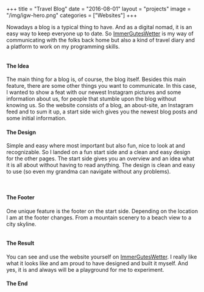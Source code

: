 +++
title = "Travel Blog"
date = "2016-08-01"
layout = "projects"
image = "/img/igw-hero.png"
categories = ["Websites"]
+++


Nowadays a blog is a typical thing to have. And as a digital nomad, it is an easy way to keep everyone up to date. So <a href="https://www.immerguteswetter.de" target="_blank">ImmerGutesWetter</a> is my way of communicating with the folks back home but also a kind of travel diary and a platform to work on my programming skills.

<div>
	<img src="/img/igw-plane.png" alt="">
</div>

<h4>The Idea</h4>

The main thing for a blog is, of course, the blog itself. Besides this main feature, there are some other things you want to communicate. In this case, I wanted to show a feat with our newest Instagram pictures and some information about us, for people that stumble upon the blog without knowing us.
So the website consists of a blog, an about-site, an Instagram feed and to sum it up, a start side wich gives you the newest blog posts and some initial information.

<!-- <div>
	<img src="/img/igw-header.png" alt="">
</div> -->


<h4>The Design</h4>

Simple and easy where most important but also fun, nice to look at and recognizable. So I landed on a fun start side and a clean and easy design for the other pages. 
The start side gives you an overview and an idea what it is all about without having to read anything. 
The design is clean and easy to use (so even my grandma can navigate without any problems).

<div class="igw-img-row">
	<img src="/img/igw-side-start.png" alt="">
	<img src="/img/igw-side-blog.png" alt="">
</div>


<h4>The Footer</h4>

One unique feature is the footer on the start side. Depending on the location I am at the footer changes. From a mountain scenery to a beach view to a city skyline. 

<div>
	<img src="/img/igw-footer-mountains.png" alt="">
</div>
<div>
	<img src="/img/igw-footer-beach.png" alt="">
</div>
<div>
	<img src="/img/igw-footer-city.png" alt="">
</div>




<h4>The Result</h4>

You can see and use the website yourself on <a href="www.immerguteswetter.de">ImmerGutesWetter</a>. I really like what it looks like and am proud to have designed and built it myself. And yes, it is and always will be a playground for me to experiment. 



<h4>The End</h4>